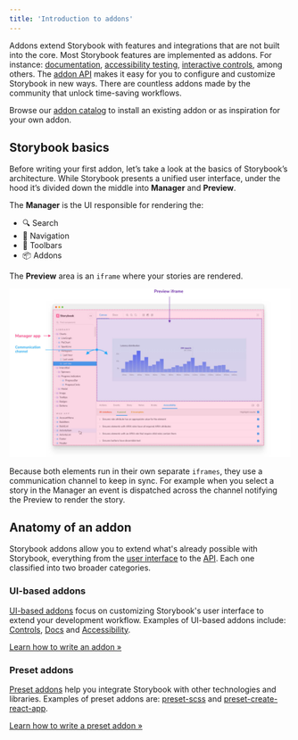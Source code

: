 ```yaml
---
title: 'Introduction to addons'
---
```


Addons extend Storybook with features and integrations that are not built into the core. Most Storybook features are implemented as addons. For instance: [documentation](../writing-docs/introduction.md), [accessibility testing](https://github.com/storybookjs/storybook/tree/master/addons/a11y), [interactive controls](../essentials/controls.md), among others.
The [addon API](./addons-api.md) makes it easy for you to configure and customize Storybook in new ways. There are countless addons made by the community that unlock time-saving workflows.

Browse our [addon catalog](/addons) to install an existing addon or as inspiration for your own addon.

## Storybook basics

Before writing your first addon, let’s take a look at the basics of Storybook’s architecture. While Storybook presents a unified user interface, under the hood it’s divided down the middle into **Manager** and **Preview**.

The **Manager** is the UI responsible for rendering the:

- 🔍 Search
- 🧭 Navigation
- 🔗 Toolbars
- 📦 Addons

The **Preview** area is an `iframe` where your stories are rendered.

![Storybook detailed window](./manager-preview.jpg)

Because both elements run in their own separate `iframes`, they use a communication channel to keep in sync. For example when you select a story in the Manager an event is dispatched across the channel notifying the Preview to render the story.

## Anatomy of an addon

Storybook addons allow you to extend what's already possible with Storybook, everything from the [user interface](./addon-types.md) to the [API](./addons-api.md). Each one classified into two broader categories.

### UI-based addons

[UI-based addons](./addon-types.md#ui-based-addons) focus on customizing Storybook's user interface to extend your development workflow. Examples of UI-based addons include: [Controls](../essentials/controls.md), [Docs](../writing-docs/introduction.md) and [Accessibility](https://github.com/storybookjs/storybook/tree/master/addons/a11y).

[Learn how to write an addon »](./writing-addons.md)

### Preset addons

[Preset addons](./addon-types.md#preset-addons) help you integrate Storybook with other technologies and libraries. Examples of preset addons are: [preset-scss](https://github.com/storybookjs/presets/tree/master/packages/preset-scss) and [preset-create-react-app](https://github.com/storybookjs/presets/tree/master/packages/preset-create-react-app).

[Learn how to write a preset addon »](./writing-presets.md)
